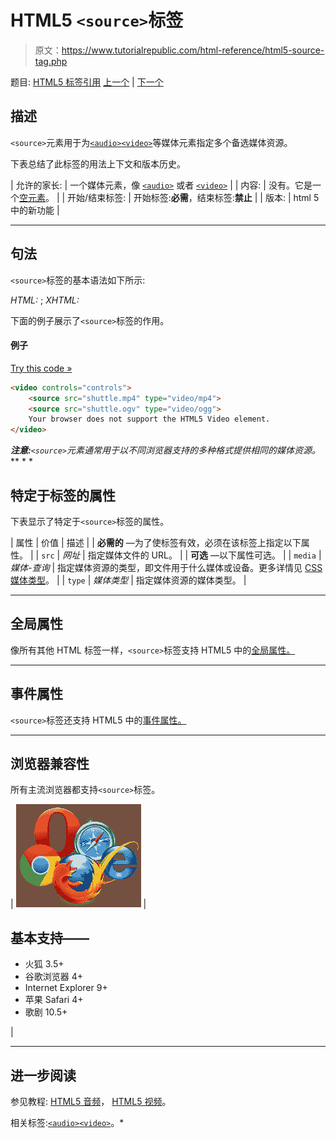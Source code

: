 # HTML5 `<source>`标签

> 原文：<https://www.tutorialrepublic.com/html-reference/html5-source-tag.php>

题目: [HTML5 标签引用](html5-tags.php) [上一个](html-small-tag.php) | [下一个](html-span-tag.php)

## 描述

`<source>`元素用于为[`<audio>`](html5-audio-tag.php)[`<video>`](html5-video-tag.php)等媒体元素指定多个备选媒体资源。

下表总结了此标签的用法上下文和版本历史。

| 允许的家长: | 一个媒体元素，像 [`<audio>`](html5-audio-tag.php) 或者 [`<video>`](html5-video-tag.php) |
| 内容: | 没有。它是一个[空元素](../html-tutorial/html-elements.php#empty-elements)。 |
| 开始/结束标签: | 开始标签:**必需**，结束标签:**禁止** |
| 版本: | html 5 中的新功能 |

* * *

## 句法

`<source>`标签的基本语法如下所示:

*HTML:* <source>; *XHTML:* <source />

下面的例子展示了`<source>`标签的作用。

#### 例子

[Try this code »](../codelab.php?topic=html5&file=source-tag "Try this code using online Editor")

```html
<video controls="controls">
    <source src="shuttle.mp4" type="video/mp4">
    <source src="shuttle.ogv" type="video/ogg">
    Your browser does not support the HTML5 Video element.
</video>
```

 ***注意:**`<source>`元素通常用于以不同浏览器支持的多种格式提供相同的媒体资源。*  ** * *

## 特定于标签的属性

下表显示了特定于`<source>`标签的属性。

| 属性 | 价值 | 描述 |
| **必需的** —为了使标签有效，必须在该标签上指定以下属性。 |
| `src` | *网址* | 指定媒体文件的 URL。 |
| **可选** —以下属性可选。 |
| `media` | *媒体-查询* | 指定媒体资源的类型，即文件用于什么媒体或设备。更多详情见 [CSS 媒体类型](../css-tutorial/css-media-types.php)。 |
| `type` | *媒体类型* | 指定媒体资源的媒体类型。 |

* * *

## 全局属性

像所有其他 HTML 标签一样，`<source>`标签支持 HTML5 中的[全局属性。](html5-global-attributes.php)

* * *

## 事件属性

`<source>`标签还支持 HTML5 中的[事件属性。](html5-event-attributes.php)

* * *

## 浏览器兼容性

所有主流浏览器都支持`<source>`标签。

| ![Browsers Icon](img/e9331123c77668c1832e541c2fca1002.png) | 

## 基本支持——

*   火狐 3.5+
*   谷歌浏览器 4+
*   Internet Explorer 9+
*   苹果 Safari 4+
*   歌剧 10.5+

 |

* * *

## 进一步阅读

参见教程: [HTML5 音频](../html-tutorial/html5-audio.php)， [HTML5 视频](../html-tutorial/html5-video.php)。

相关标签:[`<audio>`](html5-audio-tag.php)[`<video>`](html5-video-tag.php)。*